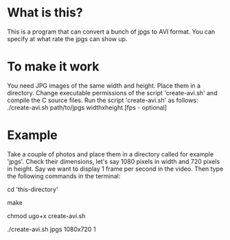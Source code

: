 # What is this?
This is a program that can convert a bunch of jpgs to AVI format. 
You can specify at what rate the jpgs can show up.
# To make it work
You need JPG images of the same width and height. 
Place them in a directory.
Change executable permissions of the script 'create-avi.sh' and compile the C source files.
Run the script 'create-avi.sh' as follows:
./create-avi.sh path/to/jpgs widthxheight [fps - optional]
# Example
Take a couple of photos and place them in a directory called for example 'jpgs'. 
Check their dimensions, let's say 1080 pixels in width and 720 pixels in height. 
Say we want to display 1 frame per second in the video. 
Then type the following commands in the terminal:

cd 'this-directory'

make 

chmod ugo+x create-avi.sh 

./create-avi.sh jpgs 1080x720 1
